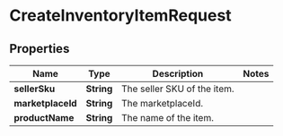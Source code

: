 
# CreateInventoryItemRequest

## Properties
Name | Type | Description | Notes
------------ | ------------- | ------------- | -------------
**sellerSku** | **String** | The seller SKU of the item. | 
**marketplaceId** | **String** | The marketplaceId. | 
**productName** | **String** | The name of the item. | 



